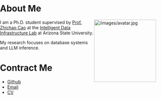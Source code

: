  <style>
        /* 设置整个页面的字体和背景 */
        body {
            margin: 0; /* 移除默认边距 */
            padding: 0; /* 移除默认内边距 */
        }

        /* 创建一个容器来居中页面内容 */
        .container {
            width: 80%; /* 根据需要设置宽度，这里设置为80% */
            margin: 0 auto; /* 上下0，左右自动（居中） */
            padding: 20px; /* 内边距，根据需要调整 */
        }

        /* 可以添加更多的样式来美化页面 */
    </style>

# About Me
<p>
<img class="lazyautosizes lazyloaded" src="/images/avatar.jpg" data-src="/images/avatar.jpg" data-srcset="/images/avatar.jpg, /images/avatar.jpg 1.5x, /images/avatar.jpg 2x" data-sizes="auto" alt="/images/avatar.jpg" title="/images/avatar.jpg" sizes="250px" srcset="/images/avatar.jpg, /images/avatar.jpg 1.5x, /images/avatar.jpg 2x" style="float:right;width:200px;height:200px;">

I am a Ph.D. student supervised by [Prof. Zhichao Cao](https://asu-idi.github.io/members/zhichao-cao.html) at the [Intelligent Data Infrastructure Lab](https://asu-idi.github.io/) at Arizona State University.

My research focuses on database systems and LLM inference.

# Contract Me
- <a href="https://github.com/kongjun18" title="GitHub" target="_blank" rel="external nofollow noopener noreferrer me"><i class="fa-brands fa-github-alt fa-fw" aria-hidden="true"></i>Github</a>
- <a href="mailto:jkong123@asu.edu" title="Email" rel=" me"><i class="fa-regular fa-envelope fa-fw" aria-hidden="true"></i>Email</a>
- <a href="./Jun-Kong-CV-2025-10-20.pdf"><i class="fa-solid fa-graduation-cap" aria-hidden="true"></i>CV</a>
